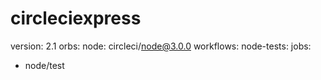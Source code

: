 # circleciexpress
version: 2.1
orbs:
node: circleci/node@3.0.0
workflows:
node-tests:
jobs:
- node/test
